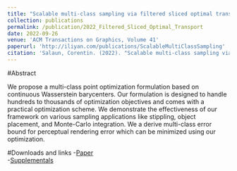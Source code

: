 ```yaml
---
title: "Scalable multi-class sampling via filtered sliced optimal transport"
collection: publications
permalink: /publication/2022_Filtered_Sliced_Optimal_Transport
date: 2022-09-26
venue: 'ACM Transactions on Graphics, Volume 41'
paperurl: 'http://iliyan.com/publications/ScalableMultiClassSampling'
citation: 'Salaun, Corentin. (2022). "Scalable multi-class sampling via filtered sliced optimal transport" <i>ACM Transactions on Graphics, Volume 41</i>.'
---
```


#Abstract

We propose a multi-class point optimization formulation based on continuous Wasserstein barycenters. Our formulation is designed to handle hundreds to thousands of optimization objectives and comes with a practical optimization scheme. We demonstrate the effectiveness of our framework on various sampling applications like stippling, object placement, and Monte-Carlo integration. We a derive multi-class error bound for perceptual rendering error which can be minimized using our optimization.

#Downloads and links
-[Paper](http://iribis.github.io/files/Scalable_multi-class_sampling_via_filtered_sliced_optimal_transport.pdf)<br />
-[Supplementals](http://iribis.github.io/extra/FSOT/index.html)